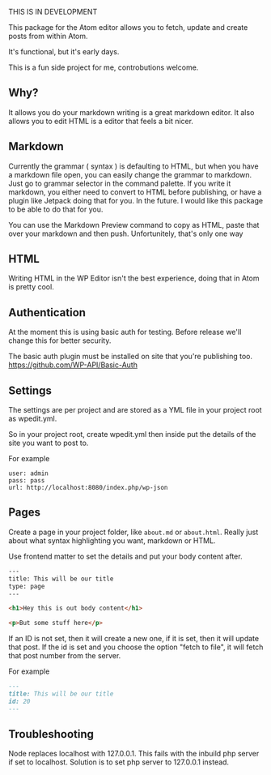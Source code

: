 THIS IS IN DEVELOPMENT

This package for the Atom editor allows you to fetch, update and create posts from within Atom.

It's functional, but it's early days.

This is a fun side project for me, controbutions welcome.

## Why?

It allows you do your markdown writing is a great markdown editor. It also allows you to
edit HTML is a editor that feels a bit nicer.

## Markdown

Currently the grammar ( syntax ) is defaulting to HTML, but when you have a markdown file open, you can easily change the grammar to markdown. Just go to grammar selector in the command palette. If you write it markdown, you either need to convert to HTML before publishing, or have a plugin like Jetpack doing that for you. In the future. I would like this package to be able to do that for you.

You can use the Markdown Preview command to copy as HTML, paste that over your markdown and then push. Unfortunitely, that's only one way

## HTML

Writing HTML in the WP Editor isn't the best experience, doing that in Atom is pretty cool.

## Authentication

At the moment this is using basic auth for testing. Before release we'll change this for better security.

The basic auth plugin must be installed on site that you're publishing too. https://github.com/WP-API/Basic-Auth

## Settings

The settings are per project and are stored as a YML file in your project root as wpedit.yml.

So in your project root, create wpedit.yml then inside put the details of the site you want to post to.

For example

```YML
user: admin
pass: pass
url: http://localhost:8080/index.php/wp-json
```

## Pages

Create a page in your project folder, like `about.md` or `about.html`. Really just about what syntax highlighting you want, markdown or HTML.

Use frontend matter to set the details and put your body content after.

```html
---
title: This will be our title
type: page
---

<h1>Hey this is out body content</h1>

<p>But some stuff here</p>

```

If an ID is not set, then it will create a new one, if it is set, then it will update that post. If the id is set and you choose the option "fetch to file", it will fetch that post number from the server.

For example

```md
---
title: This will be our title
id: 20
---
```

## Troubleshooting

Node replaces localhost with 127.0.0.1. This fails with the inbuild php server if set to localhost. Solution is to set php server to 127.0.0.1 instead.
